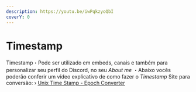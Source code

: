 ```yaml
---
description: https://youtu.be/iwPqkzyoQbI
coverY: 0
---
```


# Timestamp

Timestamp・Pode ser utilizado em embeds, canais e também para personalizar seu perfil do Discord, no seu _About me_ ・Abaixo vocês poderão conferir um vídeo explicativo de como fazer o _Timestamp_ Site para conversão: › [Unix Time Stamp - Epoch Converter](https://www.unixtimestamp.com/) &#x20;
